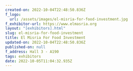 ```yaml
---
created-on: 2022-10-04T22:48:50.836Z
f_logo:
  url: /assets/images/el-misria-for-food-investment.jpg
f_exhibitor-url: https://www.elmasria.org
layout: "[exhibitors].html"
slug: el-misria-for-food-investment
title: El Misria For Food Investment
updated-on: 2022-10-04T22:48:50.836Z
published-on: null
f_address: Hall 3 - A190
tags: exhibitors
date: 2022-10-05T11:04:32.935Z
---
```


